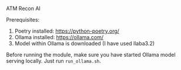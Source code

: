 ATM Recon AI

Prerequisites:
1. Poetry installed: https://python-poetry.org/
2. Ollama installed: https://ollama.com/
3. Model within Ollama is downloaded (I have used llaba3.2)

Before running the module, make sure you have started Ollama model serving locally.
Just run `run_ollama.sh`.